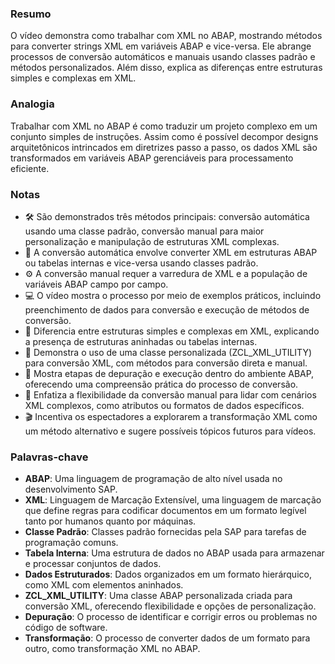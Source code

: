### Resumo
O vídeo demonstra como trabalhar com XML no ABAP, mostrando métodos para converter strings XML em variáveis ABAP e vice-versa. Ele abrange processos de conversão automáticos e manuais usando classes padrão e métodos personalizados. Além disso, explica as diferenças entre estruturas simples e complexas em XML.

### Analogia
Trabalhar com XML no ABAP é como traduzir um projeto complexo em um conjunto simples de instruções. Assim como é possível decompor designs arquitetônicos intrincados em diretrizes passo a passo, os dados XML são transformados em variáveis ABAP gerenciáveis para processamento eficiente.

### Notas
- 🛠️ São demonstrados três métodos principais: conversão automática usando uma classe padrão, conversão manual para maior personalização e manipulação de estruturas XML complexas.
- 🔄 A conversão automática envolve converter XML em estruturas ABAP ou tabelas internas e vice-versa usando classes padrão.
- ⚙️ A conversão manual requer a varredura de XML e a população de variáveis ABAP campo por campo.
- 💻 O vídeo mostra o processo por meio de exemplos práticos, incluindo preenchimento de dados para conversão e execução de métodos de conversão.
- 🧩 Diferencia entre estruturas simples e complexas em XML, explicando a presença de estruturas aninhadas ou tabelas internas.
- 📄 Demonstra o uso de uma classe personalizada (ZCL_XML_UTILITY) para conversão XML, com métodos para conversão direta e manual.
- 🤖 Mostra etapas de depuração e execução dentro do ambiente ABAP, oferecendo uma compreensão prática do processo de conversão.
- 📝 Enfatiza a flexibilidade da conversão manual para lidar com cenários XML complexos, como atributos ou formatos de dados específicos.
- 🎬 Incentiva os espectadores a explorarem a transformação XML como um método alternativo e sugere possíveis tópicos futuros para vídeos.

### Palavras-chave
- **ABAP**: Uma linguagem de programação de alto nível usada no desenvolvimento SAP.
- **XML**: Linguagem de Marcação Extensível, uma linguagem de marcação que define regras para codificar documentos em um formato legível tanto por humanos quanto por máquinas.
- **Classe Padrão**: Classes padrão fornecidas pela SAP para tarefas de programação comuns.
- **Tabela Interna**: Uma estrutura de dados no ABAP usada para armazenar e processar conjuntos de dados.
- **Dados Estruturados**: Dados organizados em um formato hierárquico, como XML com elementos aninhados.
- **ZCL_XML_UTILITY**: Uma classe ABAP personalizada criada para conversão XML, oferecendo flexibilidade e opções de personalização.
- **Depuração**: O processo de identificar e corrigir erros ou problemas no código de software.
- **Transformação**: O processo de converter dados de um formato para outro, como transformação XML no ABAP.
